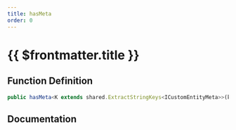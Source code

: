 ```yaml
---
title: hasMeta
order: 0
---
```


# {{ $frontmatter.title }}

## Function Definition

```ts
public hasMeta<K extends shared.ExtractStringKeys<ICustomEntityMeta>>(key: K): boolean;
```

## Documentation

<!--@include: ./parts/hasMeta.md-->
